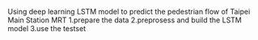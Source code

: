 Using deep learning LSTM model to predict the pedestrian flow of Taipei Main Station MRT
1.prepare the data
2.preprosess and build the LSTM model
3.use the testset 
